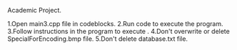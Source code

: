Academic Project.

1.Open main3.cpp file in codeblocks.
2.Run code to execute the program.
3.Follow instructions in the program to execute .
4.Don't overwrite or delete SpecialForEncoding.bmp file.
5.Don't delete database.txt file.
